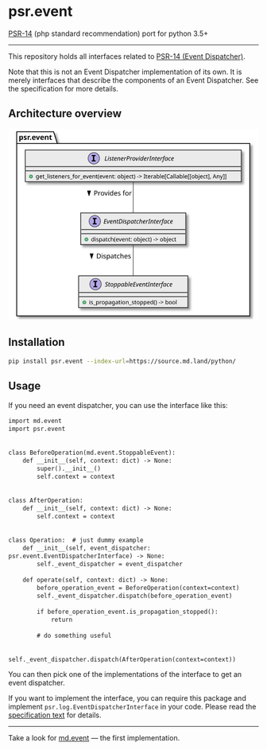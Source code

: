 # psr.event

[PSR-14][psr-url] (php standard recommendation) port for python 3.5+

---

This repository holds all interfaces related to [PSR-14 (Event Dispatcher)][psr-url].

Note that this is not an Event Dispatcher implementation of its own. 
It is merely interfaces that describe the components of an Event Dispatcher.
See the specification for more details.

## Architecture overview

[![Architecture overview][architecture-overview]][architecture-overview]

## Installation

```sh
pip install psr.event --index-url=https://source.md.land/python/
```

## Usage

If you need an event dispatcher, you can use the interface like this:

```python3
import md.event
import psr.event


class BeforeOperation(md.event.StoppableEvent):
    def __init__(self, context: dict) -> None:
        super().__init__()
        self.context = context


class AfterOperation:
    def __init__(self, context: dict) -> None:
        self.context = context


class Operation:  # just dummy example
    def __init__(self, event_dispatcher: psr.event.EventDispatcherInterface) -> None:
        self._event_dispatcher = event_dispatcher

    def operate(self, context: dict) -> None:
        before_operation_event = BeforeOperation(context=context)
        self._event_dispatcher.dispatch(before_operation_event)
        
        if before_operation_event.is_propagation_stopped():
            return 

        # do something useful

        self._event_dispatcher.dispatch(AfterOperation(context=context))
```

You can then pick one of the implementations of the interface to get an event dispatcher.

If you want to implement the interface, you can require this package and
implement `psr.log.EventDispatcherInterface` in your code. Please read the
[specification text][psr-url]
for details.

---

Take a look for [md.event](../md.event/) — the first implementation.

[psr-url]: https://github.com/php-fig/fig-standards/blob/master/accepted/PSR-14-event-dispatcher.md
[architecture-overview]: _static/architecture.class-diagram.svg
